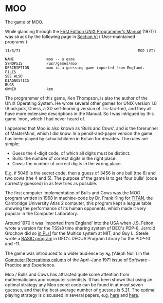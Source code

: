 # MOO
The game of MOO.

While glancing through the [First Edition UNIX Programmer's Manual](https://web.archive.org/web/20060302222731/http://www.cs.bell-labs.com:80/who/dmr/1stEdman.html) (1971) I was struck by the following page in [Section VI](https://web.archive.org/web/20060314024422/http://cm.bell-labs.com/cm/cs/who/dmr/man61.pdf) ('User-maintained programs'): 
```
11/3/71                                                      MOO (VI)

NAME               moo -- a game      
SYNOPSIS           /usr/games/moo
DESCRIPTION        moo is a guessing game imported from England.
FILES
SEE ALSO
DIAGNOSTICS
BUGS
OWNER              ken
```
The programmer of this game, Ken Thompson, is also the author of the UNIX Operating System. He wrote several other games for UNIX version 1.0 (Blackjack, Chess, a 3D self-learning version of Tic-tac-toe), and they all have more extensive descriptions in the Manual. So I was intrigued by this game ‘moo’, which I had never heard of.

I appeared that Moo is also known as ‘Bulls and Cows’, and is the forerunner of MasterMind, which I did know. In a pencil-and-paper version the game has been played by schoolchildren in Britain for decades. The rules are simple:
* Guess the 4-digit code, of which all digits must be distinct.
* Bulls: the number of correct digits in the right place.
* Cows:  the number of correct digits in the wrong place.

E.g. if 5046 is the secret code, then a guess of 3456 is one bull (the 6) and two cows (the 4 and 5). The purpose of the game is to get ‘four bulls’ (code correctly guessed) in as few tries as possible. 

The first computer implementation of Bulls and Cows was the MOO program written in 1968 in machine-code by Dr. Frank King for [TITAN](https://en.wikipedia.org/wiki/Titan_(1963_computer)), the Cambridge University Atlas&nbsp;2 computer; this program kept a league table showing the performance of its human opponents, which made it very popular in the Computer Laboratory.

Around 1970 it was ‘imported from England’ into the USA when J.S. Felton wrote a version for the TSS/8 time sharing system of DEC's PDP-8, Jerrold Grochow did so [in PL/1](https://web.archive.org/web/20161114010351/http://ftp.stratus.com/vos/multics/pg/pg.html) for the Multics system at MIT, and Guy L. Steele wrote a [BASIC program](https://archive.org/details/h42_DECUS_8-394/page/n3/mode/2up) in DEC's DECUS Program Library for the PDP-10 and -11. 

The game was introduced to a wider audience by <b><large>ℵ</large><sub>0</sub></b> (‘Aleph Null’) in the [Computer Recreations column](https://onlinelibrary.wiley.com/doi/10.1002/spe.4380010210) of the April-June 1971 issue of Software – Practice and Experience.

Moo / Bulls and Cows has attracted quite some attention from mathematicians and computer scientists. It has been shown that using an optimal strategy any Moo secret code can be found in at most seven guesses, and that the best average number of guesses is 5.21. The optimal playing strategy is discussed in several papers, e.g, [here](https://web.archive.org/web/20120425120039/http://www.jfwaf.com/Bulls%20and%20Cows.pdf) and [here](http://slovesnov.users.sf.net/bullscows/bullscows.pdf).

